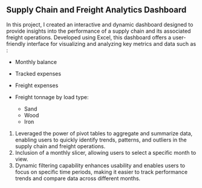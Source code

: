 ## Supply Chain and Freight Analytics Dashboard

In this project, I created an interactive and dynamic dashboard designed to provide insights into the performance of a supply chain and its associated freight operations. Developed using Excel, this dashboard offers a user-friendly interface for visualizing and analyzing key metrics and data such as :

* Monthly balance
* Tracked expenses
* Freight expenses
* Freight tonnage by load type:
  
    * Sand
    * Wood
    * Iron

1. Leveraged the power of pivot tables to aggregate and summarize data, enabling users to quickly identify trends, patterns, and outliers in the supply chain and freight operations.
2. Inclusion of a monthly slicer, allowing users to select a specific month to view. 
3. Dynamic filtering capability enhances usability and enables users to focus on specific time periods, making it easier to track performance trends and compare data across different months.
